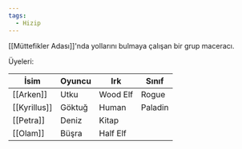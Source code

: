 ```yaml
---  
tags:  
  - Hizip  
---  
```

  
[[Müttefikler Adası]]'nda yollarını bulmaya çalışan bir grup maceracı.  
  
Üyeleri:  
  
| İsim         | Oyuncu | Irk      | Sınıf   |  
| ------------ | ------ | -------- | ------- |  
| [[Arken]]    | Utku   | Wood Elf | Rogue   |  
| [[Kyrillus]] | Göktuğ | Human    | Paladin |  
| [[Petra]]    | Deniz  | Kitap    |         |  
| [[Olam]]     | Büşra  | Half Elf |         |  
